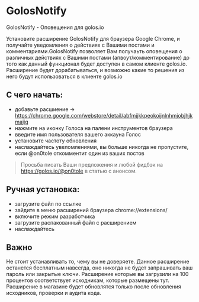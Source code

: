 # GolosNotify

GolosNotify - Оповещения для golos.io

Установите расширение GolosNotify для браузера Google Chrome, и получайте уведомления о  действиях с Вашими постами и комментариями.GolosNotify позволяет Вам получаьть оповещения о различных действиях с Вашими постами (апвоут/комментирование) до того как данный функционал будет доступен в самом клиенте golos.io. Расширение будет дорабатываться, и возможно какие то решения из него будут использоваться в клиенте golos.io

## С чего начать:

* добавьте расшиение -> https://chrome.google.com/webstore/detail/abfmjjkkpeokoijnlnhmjobjhjkmaijg
* нажмите на иконку Голоса на палени инструментов браузера
* введите имя пользователя вашего аккауна Голос
* установите частоту обновления
* наслаждайтесь увеломлениями, вы больше никогда не пропустите, если @on0tole откомментит один из ваших постов

>Просьба писать Ваши предложения и любой фидбэк на https://golos.io/@on0tole в статью с анонсом.

## Ручная установка:

* загрузите файл по ссылке
* зайдите в меню расширений браузера chrome://extensions/ 
* включите режим разработчика 
* загрузите распакованный файл с расширением 
* наслаждайтесь

## Важно

Не стоит устанавливать то, чему вы не доверяете. Данное расширение останется бесплатным навсегда, оно никогда не будет запрашивать ваш пароль или закрытые ключи. Расширение которые вы загрузили на 100 процентов соответствует исходникам, которые размещены тут. Расширение в магазине будет обновлятся только после обновления исходников, проверки и аудита кода.
